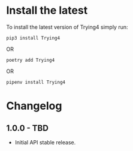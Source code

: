 Install the latest
===================

To install the latest version of Trying4 simply run:

`pip3 install Trying4`

OR

`poetry add Trying4`

OR

`pipenv install Trying4`


Changelog
=========
## 1.0.0 - TBD
- Initial API stable release.
